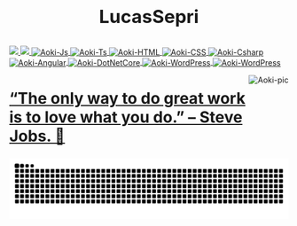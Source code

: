 # <div align="center"><h3>LucasSepri</h3>
  <a href="https://github.com/rafaballerini">
  <img height="280em" src="https://github-readme-stats.vercel.app/api/top-langs/?username=LucasSepri&hide=html&layout=compact=true&theme=radical"/>
  <img height="280em" src="https://github-readme-stats.vercel.app/api?username=LucasSepri&theme=radical"/>
</div>
<!--[![iuricode](https://github-readme-stats.vercel.app/api/top-langs/?username=LucasSepri&hide=html&layout=compact=true&theme=radical)](https://github.com/LucasSerpri/)
[![card](https://github-readme-stats.vercel.app/api?username=LucasSepri&theme=radical)](https://github.com/FabioNeves28/)-->


<a href="https://github.com/LucasSepri"> 

  
  <!-- https://devicon.dev -->
  <img align="center" alt="Aoki-Js" height="30" width="40" src="https://cdn.jsdelivr.net/gh/devicons/devicon/icons/javascript/javascript-plain.svg">
  <img align="center" alt="Aoki-Ts" height="30" width="40" src="https://cdn.jsdelivr.net/gh/devicons/devicon/icons/typescript/typescript-plain.svg">
  <img align="center" alt="Aoki-HTML" height="30" width="40" src="https://cdn.jsdelivr.net/gh/devicons/devicon/icons/html5/html5-plain.svg">
  <img align="center" alt="Aoki-CSS" height="30" width="40" src="https://cdn.jsdelivr.net/gh/devicons/devicon/icons/css3/css3-plain.svg">
  <img align="center" alt="Aoki-Csharp" height="30" width="40" src="https://cdn.jsdelivr.net/gh/devicons/devicon/icons/csharp/csharp-plain.svg">
  <img align="center" alt="Aoki-Angular" height="30" width="40" src="https://cdn.jsdelivr.net/gh/devicons/devicon/icons/angularjs/angularjs-plain.svg">
  <img align="center" alt="Aoki-DotNetCore" height="30" width="40" src="https://cdn.jsdelivr.net/gh/devicons/devicon/icons/dotnetcore/dotnetcore-original.svg">
  <img align="center" alt="Aoki-WordPress" height="30" width="40" src="https://cdn.jsdelivr.net/gh/devicons/devicon/icons/wordpress/wordpress-plain.svg">
  <a href="https://www.figma.com/@Sepriano"><img align="center" alt="Aoki-WordPress" height="30" width="40" src="https://cdn.jsdelivr.net/gh/devicons/devicon/icons/figma/figma-original.svg"></a>
   
  <a href="https://github.com/LucasSepri"><img  align="right" alt="Aoki-pic" height="150" src="http://pa1.narvii.com/6891/962d3dc919b273c7435a76690719644640377f9cr1-320-287_00.gif">
  
</div>

##

# “The only way to do great work is to love what you do.” – Steve Jobs. 📌
  
![Snake animation](https://github.com/LucasSepri/LucasSepri/blob/main/blob/output/github-contribution-grid-snake.svg)
